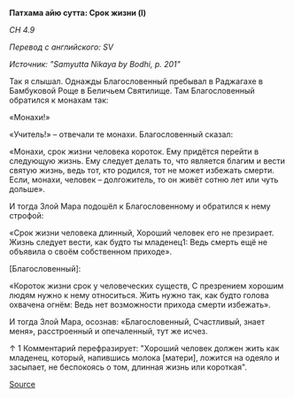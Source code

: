 **Патхама айю сутта: Срок жизни \(I\)**

_СН 4\.9_

_Перевод с английского: SV_

_Источник: "Samyutta Nikaya by Bodhi, p\. 201"_

Так я слышал\. Однажды Благословенный пребывал в Раджагахе в Бамбуковой Роще в Беличьем Святилище\. Там Благословенный обратился к монахам так:

«Монахи\!»

«Учитель\!» – отвечали те монахи\. Благословенный сказал:

«Монахи, срок жизни человека короток\. Ему придётся перейти в следующую жизнь\. Ему следует делать то, что является благим и вести святую жизнь, ведь тот, кто родился, тот не может избежать смерти\. Если, монахи, человек – долгожитель, то он живёт сотню лет или чуть дольше»\.

И тогда Злой Мара подошёл к Благословенному и обратился к нему строфой:

«Срок жизни человека длинный, Хороший человек его не презирает\. Жизнь следует вести, как будто ты младенец1: Ведь смерть ещё не объявила о своём собственном приходе»\.

\[Благословенный\]: 

«Короток жизни срок у человеческих существ, С презрением хорошим людям нужно к нему относиться\. Жить нужно так, как будто голова охвачена огнём: Ведь нет возможности прихода смерти избежать»\.

И тогда Злой Мара, осознав: «Благословенный, Счастливый, знает меня», расстроенный и опечаленный, тут же исчез\.

↑ 1 Комментарий перефразирует: "Хороший человек должен жить как младенец, который, напившись молока \[матери\], ложится на одеяло и засыпает, не беспокоясь о том, длинная жизнь или короткая"\.

[Source](https://www\.theravada\.ru/Teaching/Canon/Suttanta/Texts/sn4_9\-pathama\-ayu\-sutta\-sv\.htm)